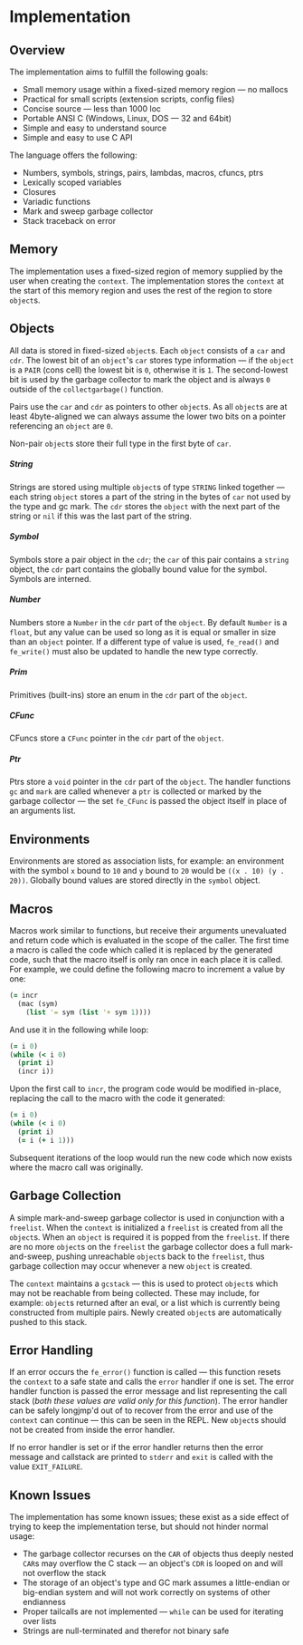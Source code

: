 
# Implementation

## Overview
The implementation aims to fulfill the following goals:
* Small memory usage within a fixed-sized memory region — no mallocs
* Practical for small scripts (extension scripts, config files)
* Concise source — less than 1000 loc
* Portable ANSI C (Windows, Linux, DOS — 32 and 64bit)
* Simple and easy to understand source
* Simple and easy to use C API

The language offers the following:
* Numbers, symbols, strings, pairs, lambdas, macros, cfuncs, ptrs
* Lexically scoped variables
* Closures
* Variadic functions
* Mark and sweep garbage collector
* Stack traceback on error


## Memory
The implementation uses a fixed-sized region of memory supplied by the user when
creating the `context`. The implementation stores the `context` at the start of
this memory region and uses the rest of the region to store `object`s.


## Objects
All data is stored in fixed-sized `object`s. Each `object` consists of a `car`
and `cdr`. The lowest bit of an `object`'s `car` stores type information — if
the `object` is a `PAIR` (cons cell) the lowest bit is `0`, otherwise it is `1`.
The second-lowest bit is used by the garbage collector to mark the object and is
always `0` outside of the `collectgarbage()` function.

Pairs use the `car` and `cdr` as pointers to other `object`s. As all
`object`s are at least 4byte-aligned we can always assume the lower two
bits on a pointer referencing an `object` are `0`.

Non-pair `object`s store their full type in the first byte of `car`.

##### String
Strings are stored using multiple `object`s of type `STRING` linked together —
each string `object` stores a part of the string in the bytes of `car` not used
by the type and gc mark. The `cdr` stores the `object` with the next part of
the string or `nil` if this was the last part of the string.

##### Symbol
Symbols store a pair object in the `cdr`; the `car` of this pair contains a
`string` object, the `cdr` part contains the globally bound value for the
symbol. Symbols are interned.

##### Number
Numbers store a `Number` in the `cdr` part of the `object`. By default
`Number` is a `float`, but any value can be used so long as it is equal
or smaller in size than an `object` pointer. If a different type of
value is used, `fe_read()` and `fe_write()` must also be updated to
handle the new type correctly.

##### Prim
Primitives (built-ins) store an enum in the `cdr` part of the `object`.

##### CFunc
CFuncs store a `CFunc` pointer in the `cdr` part of the `object`.

##### Ptr
Ptrs store a `void` pointer in the `cdr` part of the `object`. The handler
functions `gc` and `mark` are called whenever a `ptr` is collected or marked by
the garbage collector — the set `fe_CFunc` is passed the object itself in place
of an arguments list.


## Environments
Environments are stored as association lists, for example: an environment with
the symbol `x` bound to `10` and `y` bound to `20` would be
`((x . 10) (y . 20))`. Globally bound values are stored directly in the `symbol`
object.


## Macros
Macros work similar to functions, but receive their arguments unevaluated and
return code which is evaluated in the scope of the caller. The first time a
macro is called the code which called it is replaced by the generated code, such
that the macro itself is only ran once in each place it is called. For example,
we could define the following macro to increment a value by one:

```clojure
(= incr
  (mac (sym)
    (list '= sym (list '+ sym 1))))
```

And use it in the following while loop:

```clojure
(= i 0)
(while (< i 0)
  (print i)
  (incr i))
```

Upon the first call to `incr`, the program code would be modified in-place,
replacing the call to the macro with the code it generated:

```clojure
(= i 0)
(while (< i 0)
  (print i)
  (= i (+ i 1)))
```

Subsequent iterations of the loop would run the new code which now exists where
the macro call was originally.


## Garbage Collection
A simple mark-and-sweep garbage collector is used in conjunction with a
`freelist`. When the `context` is initialized a `freelist` is created from all
the `object`s. When an `object` is required it is popped from the `freelist`. If
there are no more `object`s on the `freelist` the garbage collector does a full
mark-and-sweep, pushing unreachable `object`s back to the `freelist`, thus
garbage collection may occur whenever a new `object` is created.

The `context` maintains a `gcstack` — this is used to protect `object`s which
may not be reachable from being collected. These may include, for example:
`object`s returned after an eval, or a list which is currently being constructed
from multiple pairs. Newly created `object`s are automatically pushed to this
stack.


## Error Handling
If an error occurs the `fe_error()` function is called — this function resets
the `context` to a safe state and calls the `error` handler if one is set. The
error handler function is passed the error message and list representing the
call stack (*both these values are valid only for this function*). The error
handler can be safely longjmp'd out of to recover from the error and use of the
`context` can continue — this can be seen in the REPL. New `object`s should not
be created from inside the error handler.

If no error handler is set or if the error handler returns then the error
message and callstack are printed to `stderr` and `exit` is called with the
value `EXIT_FAILURE`.


## Known Issues
The implementation has some known issues; these exist as a side effect of trying
to keep the implementation terse, but should not hinder normal usage:

* The garbage collector recurses on the `CAR` of objects thus deeply nested
  `CAR`s may overflow the C stack — an object's `CDR` is looped on and will not
  overflow the stack
* The storage of an object's type and GC mark assumes a little-endian or
  big-endian system and will not work correctly on systems of other endianness
* Proper tailcalls are not implemented — `while` can be used for iterating over
  lists
* Strings are null-terminated and therefor not binary safe
